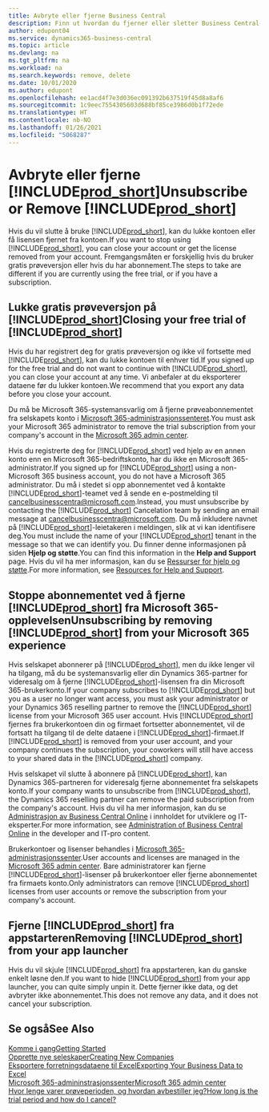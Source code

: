 ```yaml
---
title: Avbryte eller fjerne Business Central
description: Finn ut hvordan du fjerner eller sletter Business Central-opplevelsen hvis du har et prøveversjonsabonnement, eller hvis du har et betalt abonnement.
author: edupont04
ms.service: dynamics365-business-central
ms.topic: article
ms.devlang: na
ms.tgt_pltfrm: na
ms.workload: na
ms.search.keywords: remove, delete
ms.date: 10/01/2020
ms.author: edupont
ms.openlocfilehash: ee1acd4f7e3d036ec091392b637519f45d8a8af6
ms.sourcegitcommit: 1c9eec7554305603d688bf85ce3986d0b1f72ede
ms.translationtype: HT
ms.contentlocale: nb-NO
ms.lasthandoff: 01/26/2021
ms.locfileid: "5068287"
---
```

# <a name="unsubscribe-or-remove-prod_short"></a><span data-ttu-id="b4647-103">Avbryte eller fjerne [!INCLUDE[prod_short](includes/prod_short.md)]</span><span class="sxs-lookup"><span data-stu-id="b4647-103">Unsubscribe or Remove [!INCLUDE[prod_short](includes/prod_short.md)]</span></span>

<span data-ttu-id="b4647-104">Hvis du vil slutte å bruke [!INCLUDE[prod_short](includes/prod_short.md)], kan du lukke kontoen eller få lisensen fjernet fra kontoen.</span><span class="sxs-lookup"><span data-stu-id="b4647-104">If you want to stop using [!INCLUDE[prod_short](includes/prod_short.md)], you can close your account or get the license removed from your account.</span></span> <span data-ttu-id="b4647-105">Fremgangsmåten er forskjellig hvis du bruker gratis prøveversjon eller hvis du har abonnement.</span><span class="sxs-lookup"><span data-stu-id="b4647-105">The steps to take are different if you are currently using the free trial, or if you have a subscription.</span></span>  

## <a name="closing-your-free-trial-of-prod_short"></a><span data-ttu-id="b4647-106">Lukke gratis prøveversjon på [!INCLUDE[prod_short](includes/prod_short.md)]</span><span class="sxs-lookup"><span data-stu-id="b4647-106">Closing your free trial of [!INCLUDE[prod_short](includes/prod_short.md)]</span></span>

<span data-ttu-id="b4647-107">Hvis du har registrert deg for gratis prøveversjon og ikke vil fortsette med [!INCLUDE[prod_short](includes/prod_short.md)], kan du lukke kontoen til enhver tid.</span><span class="sxs-lookup"><span data-stu-id="b4647-107">If you signed up for the free trial and do not want to continue with [!INCLUDE[prod_short](includes/prod_short.md)], you can close your account at any time.</span></span> <span data-ttu-id="b4647-108">Vi anbefaler at du eksporterer dataene før du lukker kontoen.</span><span class="sxs-lookup"><span data-stu-id="b4647-108">We recommend that you export any data before you close your account.</span></span> 

<span data-ttu-id="b4647-109">Du må be Microsoft 365-systemansvarlig om å fjerne prøveabonnementet fra selskapets konto i [Microsoft 365-administrasjonssenteret](https://admin.microsoft.com/).</span><span class="sxs-lookup"><span data-stu-id="b4647-109">You must ask your Microsoft 365 administrator to remove the trial subscription from your company's account in the [Microsoft 365 admin center](https://admin.microsoft.com/).</span></span>  

<span data-ttu-id="b4647-110">Hvis du registrerte deg for [!INCLUDE[prod_short](includes/prod_short.md)] ved hjelp av en annen konto enn en Microsoft 365-bedriftskonto, har du ikke en Microsoft 365-administrator.</span><span class="sxs-lookup"><span data-stu-id="b4647-110">If you signed up for [!INCLUDE[prod_short](includes/prod_short.md)] using a non-Microsoft 365 business account, you do not have a Microsoft 365 administrator.</span></span> <span data-ttu-id="b4647-111">Du må i stedet si opp abonnementet ved å kontakte [!INCLUDE[prod_short](includes/prod_short.md)]-teamet ved å sende en e-postmelding til [cancelbusinesscentra@microsoft.com](mailto:cancelbusinesscentra@microsoft.com).</span><span class="sxs-lookup"><span data-stu-id="b4647-111">Instead, you must unsubscribe by contacting the [!INCLUDE[prod_short](includes/prod_short.md)] Cancelation team by sending an email message at [cancelbusinesscentra@microsoft.com](mailto:cancelbusinesscentra@microsoft.com).</span></span> <span data-ttu-id="b4647-112">Du må inkludere navnet på [!INCLUDE[prod_short](includes/prod_short.md)]-leietakeren i meldingen, slik at vi kan identifisere deg.</span><span class="sxs-lookup"><span data-stu-id="b4647-112">You must include the name of your [!INCLUDE[prod_short](includes/prod_short.md)] tenant in the message so that we can identify you.</span></span> <span data-ttu-id="b4647-113">Du finner denne informasjonen på siden **Hjelp og støtte**.</span><span class="sxs-lookup"><span data-stu-id="b4647-113">You can find this information in the **Help and Support** page.</span></span> <span data-ttu-id="b4647-114">Hvis du vil ha mer informasjon, kan du se [Ressurser for hjelp og støtte](product-help-and-support.md).</span><span class="sxs-lookup"><span data-stu-id="b4647-114">For more information, see [Resources for Help and Support](product-help-and-support.md).</span></span>  

## <a name="unsubscribing-by-removing-prod_short-from-your-microsoft-365-experience"></a><span data-ttu-id="b4647-115">Stoppe abonnementet ved å fjerne [!INCLUDE[prod_short](includes/prod_short.md)] fra Microsoft 365-opplevelsen</span><span class="sxs-lookup"><span data-stu-id="b4647-115">Unsubscribing by removing [!INCLUDE[prod_short](includes/prod_short.md)] from your Microsoft 365 experience</span></span>

<span data-ttu-id="b4647-116">Hvis selskapet abonnerer på [!INCLUDE[prod_short](includes/prod_short.md)], men du ikke lenger vil ha tilgang, må du be systemansvarlig eller din Dynamics 365-partner for videresalg om å fjerne [!INCLUDE[prod_short](includes/prod_short.md)]-lisensen fra din Microsoft 365-brukerkonto.</span><span class="sxs-lookup"><span data-stu-id="b4647-116">If your company subscribes to [!INCLUDE[prod_short](includes/prod_short.md)] but you as a user no longer want access, you must ask your administrator or your Dynamics 365 reselling partner to remove the [!INCLUDE[prod_short](includes/prod_short.md)] license from your Microsoft 365 user account.</span></span> <span data-ttu-id="b4647-117">Hvis [!INCLUDE[prod_short](includes/prod_short.md)] fjernes fra brukerkontoen din og firmaet fortsetter abonnementet, vil de fortsatt ha tilgang til de delte dataene i [!INCLUDE[prod_short](includes/prod_short.md)]-firmaet.</span><span class="sxs-lookup"><span data-stu-id="b4647-117">If [!INCLUDE[prod_short](includes/prod_short.md)] is removed from your user account, and your company continues the subscription, your coworkers will still have access to your shared data in the [!INCLUDE[prod_short](includes/prod_short.md)] company.</span></span>  

<span data-ttu-id="b4647-118">Hvis selskapet vil slutte å abonnere på [!INCLUDE[prod_short](includes/prod_short.md)], kan Dynamics 365-partneren for videresalg fjerne abonnementet fra selskapets konto.</span><span class="sxs-lookup"><span data-stu-id="b4647-118">If your company wants to unsubscribe from [!INCLUDE[prod_short](includes/prod_short.md)], the Dynamics 365 reselling partner can remove the paid subscription from the company's account.</span></span> <span data-ttu-id="b4647-119">Hvis du vil ha mer informasjon, kan du se [Administrasjon av Business Central Online](/dynamics365/business-central/dev-itpro/administration/tenant-administration) i innholdet for utviklere og IT-eksperter.</span><span class="sxs-lookup"><span data-stu-id="b4647-119">For more information, see [Administration of Business Central Online](/dynamics365/business-central/dev-itpro/administration/tenant-administration) in the developer and IT-pro content.</span></span>  

<span data-ttu-id="b4647-120">Brukerkontoer og lisenser behandles i [Microsoft 365-administrasjonssenter](https://admin.microsoft.com/).</span><span class="sxs-lookup"><span data-stu-id="b4647-120">User accounts and licenses are managed in the [Microsoft 365 admin center](https://admin.microsoft.com/).</span></span> <span data-ttu-id="b4647-121">Bare administratorer kan fjerne [!INCLUDE[prod_short](includes/prod_short.md)]-lisenser på brukerkontoer eller fjerne abonnementet fra firmaets konto.</span><span class="sxs-lookup"><span data-stu-id="b4647-121">Only administrators can remove [!INCLUDE[prod_short](includes/prod_short.md)] licenses from user accounts or remove the subscription from your company's account.</span></span>  

## <a name="removing-prod_short-from-your-app-launcher"></a><span data-ttu-id="b4647-122">Fjerne [!INCLUDE[prod_short](includes/prod_short.md)] fra appstarteren</span><span class="sxs-lookup"><span data-stu-id="b4647-122">Removing [!INCLUDE[prod_short](includes/prod_short.md)] from your app launcher</span></span>
<span data-ttu-id="b4647-123">Hvis du vil skjule [!INCLUDE[prod_short](includes/prod_short.md)] fra appstarteren, kan du ganske enkelt løsne den.</span><span class="sxs-lookup"><span data-stu-id="b4647-123">If you want to hide [!INCLUDE[prod_short](includes/prod_short.md)] from your app launcher, you can quite simply unpin it.</span></span> <span data-ttu-id="b4647-124">Dette fjerner ikke data, og det avbryter ikke abonnementet.</span><span class="sxs-lookup"><span data-stu-id="b4647-124">This does not remove any data, and it does not cancel your subscription.</span></span>  

## <a name="see-also"></a><span data-ttu-id="b4647-125">Se også</span><span class="sxs-lookup"><span data-stu-id="b4647-125">See Also</span></span>
[<span data-ttu-id="b4647-126">Komme i gang</span><span class="sxs-lookup"><span data-stu-id="b4647-126">Getting Started</span></span>](product-get-started.md)  
[<span data-ttu-id="b4647-127">Opprette nye seleskaper</span><span class="sxs-lookup"><span data-stu-id="b4647-127">Creating New Companies</span></span>](about-new-company.md)  
[<span data-ttu-id="b4647-128">Eksportere forretningsdataene til Excel</span><span class="sxs-lookup"><span data-stu-id="b4647-128">Exporting Your Business Data to Excel</span></span>](about-export-data.md)  
[<span data-ttu-id="b4647-129">Microsoft 365-admininstrasjonssenter</span><span class="sxs-lookup"><span data-stu-id="b4647-129">Microsoft 365 admin center</span></span>](https://admin.microsoft.com/)  
[<span data-ttu-id="b4647-130">Hvor lenge varer prøveperioden, og hvordan avbestiller jeg?</span><span class="sxs-lookup"><span data-stu-id="b4647-130">How long is the trial period and how do I cancel?</span></span>](https://community.dynamics.com/business/b/financials/archive/2016/11/28/how-long-is-the-trial-period-and-how-do-i-cancel)  
